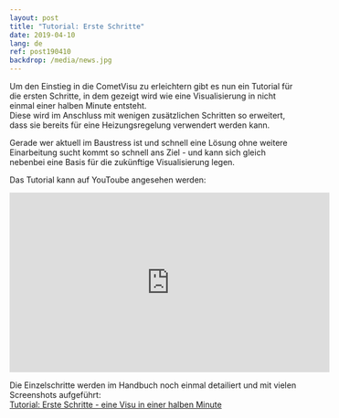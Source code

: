 ```yaml
---
layout: post
title: "Tutorial: Erste Schritte"
date: 2019-04-10
lang: de
ref: post190410
backdrop: /media/news.jpg
---
```


Um den Einstieg in die CometVisu zu erleichtern gibt es nun ein Tutorial
für die ersten Schritte, in dem gezeigt wird wie eine Visualisierung in nicht
einmal einer halben Minute entsteht.  
Diese wird im Anschluss mit wenigen zusätzlichen Schritten so erweitert, dass
sie bereits für eine Heizungsregelung verwendert werden kann.

Gerade wer aktuell im Baustress ist und schnell eine Lösung ohne weitere
Einarbeitung sucht kommt so schnell ans Ziel - und kann sich gleich nebenbei
eine Basis für die zukünftige Visualisierung legen.

Das Tutorial kann auf YouToube angesehen werden:

<iframe width="560" height="315" src="https://www.youtube-nocookie.com/embed/ONFb_gxTaPk" frameborder="0" allow="accelerometer; autoplay; encrypted-media; gyroscope; picture-in-picture" allowfullscreen></iframe>

Die Einzelschritte werden im Handbuch noch einmal detailiert und mit vielen
Screenshots aufgeführt:  
[Tutorial: Erste Schritte - eine Visu in einer halben Minute](https://www.cometvisu.org/CometVisu/de/0.11/manual/tutorial/first_steps.html)